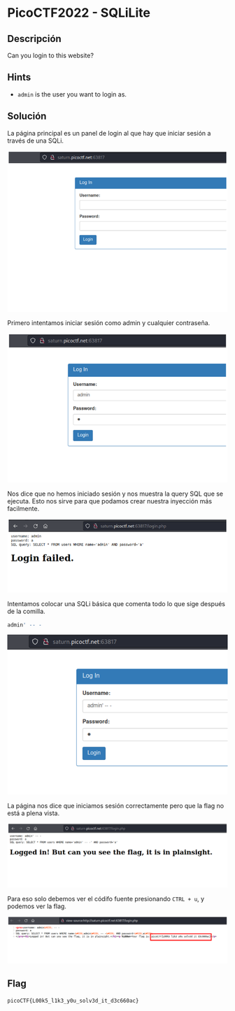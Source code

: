 # PicoCTF2022 - SQLiLite


## Descripción

Can you login to this website?


## Hints

- `admin` is the user you want to login as.


## Solución

La página principal es un panel de login al que hay que iniciar sesión a través de una SQLi.

![](./imagenes/sqlilite-1.png)

Primero intentamos iniciar sesión como admin y cualquier contraseña.

![](./imagenes/sqlilite-2.png)

Nos dice que no hemos iniciado sesión y nos muestra la query SQL que se ejecuta. Esto nos sirve para que podamos crear nuestra inyección más facilmente.

![](./imagenes/sqlilite-3.png)

Intentamos colocar una SQLi básica que comenta todo lo que sige después de la comilla.

```SQL
admin' -- -
```

![](./imagenes/sqlilite-4.png)

La página nos dice que iniciamos sesión correctamente pero que la flag no está a plena vista.

![](./imagenes/sqlilite-5.png)

Para eso solo debemos ver el códifo fuente presionando `CTRL + u`, y podemos ver la flag.

![](./imagenes/sqlilite-6.png)


## Flag

`picoCTF{L00k5_l1k3_y0u_solv3d_it_d3c660ac}`